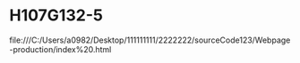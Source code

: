 # H107G132-5
file:///C:/Users/a0982/Desktop/111111111/2222222/sourceCode123/Webpage-production/index%20.html
